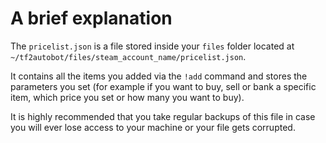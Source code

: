 # A brief explanation

The `pricelist.json` is a file stored inside your `files` folder located at `~/tf2autobot/files/steam_account_name/pricelist.json`.

It contains all the items you added via the `!add` command and stores the parameters you set (for example if you want to buy, sell or bank a specific item, which price you set or how many you want to buy).

It is highly recommended that you take regular backups of this file in case you will ever lose access to your machine or your file gets corrupted. 
